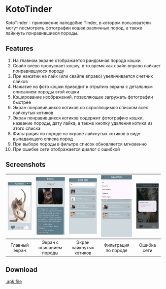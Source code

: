 # KotoTinder

KotoTinder - приложение наподобие Tinder, в котором пользователи могут посмотреть фотографии кошек различных пород, а также лайкнуть понравившиеся породы.

## Features

1. На главном экране отображается рандомная порода кошки
2. Свайп влево пропускает кошку, в то время как свайп вправо лайкает понравившуюся породу
3. При нажатии на лайк (или свайпе вправо) увеличивается счетчик лайков
4. Нажатие на фото кошки приводит к отрытию экрана с детальным описанием породы этой кошки
5. Кэширование изображений, позволяющее загружать фотографии быстрее
6. Экран понравившихся котиков со скроллящимся списком всех лайкнутых котиков
7. Экран понравившихся котиков содержит фотографию кошки, название породы, дату лайка, а также кнопку удаления котика из этого списка
8. Фильтрация по породе на экране лайкнутых котиков в виде выпадающего списка пород
9. При выборе породы в фильтре список обновляется мгновенно
10. При ошибке сети отображается диалог с ошибкой

## Screenshots

| ![KotoTinder1](assets/readme/KotoTinder1.png) | ![KotoTinder2](assets/readme/KotoTinder2.png) | ![KotoTinder3](assets/readme/KotoTinder3.png) | ![KotoTinder4](assets/readme/KotoTinder4.png) | ![KotoTinder5](assets/readme/KotoTinder5.png) |
|:---:|:---:|:---:|:---:|:---:|
| Главный экран | Экран с описанием породы | Экран лайкнутых котиков | Фильтрация по породе | Ошибка сети |

## Download

[.apk file](https://github.com/Alsmrnv/KotoTinder/releases/tag/v1.0.0)
